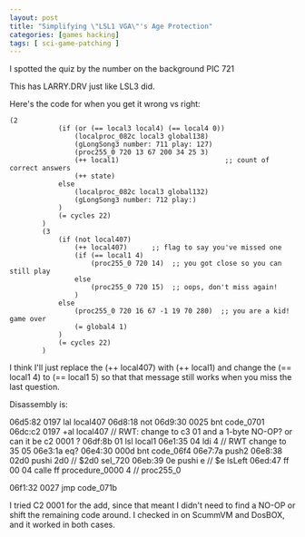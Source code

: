 ```yaml
---
layout: post
title: "Simplifying \"LSL1 VGA\"'s Age Protection"
categories: [games hacking]
tags: [ sci-game-patching ]
---
```


I spotted the quiz by the number on the background PIC 721

This has LARRY.DRV just like LSL3 did.

Here's the code for when you get it wrong vs right:

	(2
				(if (or (== local3 local4) (== local4 0))
					(localproc_082c local3 global138)
					(gLongSong3 number: 711 play: 127)
					(proc255_0 720 13 67 200 34 25 3)
					(++ local1)                          ;; count of correct answers
					(++ state)
				else
					(localproc_082c local3 global132)
					(gLongSong3 number: 712 play:)
				)
				(= cycles 22)
			)
			(3
				(if (not local407)
					(++ local407)      ;; flag to say you've missed one
					(if (== local1 4)
						(proc255_0 720 14)  ;; you got close so you can still play
					else
						(proc255_0 720 15)  ;; oops, don't miss again!
					)
				else
					(proc255_0 720 16 67 -1 19 70 280)  ;; you are a kid! game over
					(= global4 1)
				)
				(= cycles 22)
			)


I think I'll just replace the (++ local407) with (++ local1) and change the (== local1 4)  to (== local1 5) so that that message
still works when you miss the last question.

Disassembly is:

 06d5:82 0197            lal local407 
  06d8:18                 not 
  06d9:30 0025            bnt code_0701 
  06dc:c2 0197            +al local407   // RWT: change to c3 01 and a 1-byte NO-OP?  or can it be c2 0001 ?
  06df:8b 01              lsl local1 
  06e1:35 04              ldi 4           // RWT change to 35 05
  06e3:1a                 eq? 
  06e4:30 000d            bnt code_06f4 
  06e7:7a               push2 
  06e8:38 02d0          pushi 2d0 // $2d0 sel_720
  06eb:39 0e            pushi e // $e lsLeft
  06ed:47 ff 00 04      calle ff procedure_0000 4 // proc255_0 

  06f1:32 0027            jmp code_071b 

I tried C2 0001 for the add, since that meant I didn't need to find a NO-OP or shift the remaining code around. I checked in on ScummVM
and DosBOX, and it worked in both cases.

